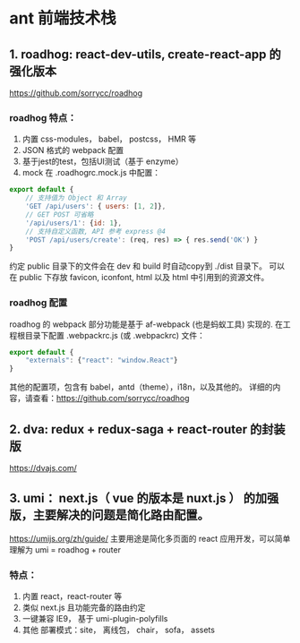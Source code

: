 # ant 前端技术栈
## 1. roadhog: react-dev-utils, create-react-app 的强化版本
https://github.com/sorrycc/roadhog
### roadhog 特点：
1. 内置 css-modules， babel， postcss， HMR 等
2. JSON 格式的 webpack 配置
3. 基于jest的test，包括UI测试（基于 enzyme）
4. mock
在 .roadhogrc.mock.js 中配置：
```js
export default {
    // 支持值为 Object 和 Array
    'GET /api/users': { users: [1, 2]},
    // GET POST 可省略
    '/api/users/1': {id: 1},
    // 支持自定义函数, API 参考 express @4
    'POST /api/users/create': (req, res) => { res.send('OK') }
}
```
约定 public 目录下的文件会在 dev 和 build 时自动copy到 ./dist 目录下。
可以在 public 下存放 favicon, iconfont, html 以及 html 中引用到的资源文件。

### roadhog 配置
roadhog 的 webpack 部分功能是基于 af-webpack (也是蚂蚁工具) 实现的.
在工程根目录下配置 .webpackrc.js (或 .webpackrc) 文件：
```js
export default {
    "externals": {"react": "window.React"}
}
```
其他的配置项，包含有 babel，antd（theme），i18n，以及其他的。
详细的内容，请查看：https://github.com/sorrycc/roadhog


## 2. dva: redux + redux-saga + react-router 的封装版
https://dvajs.com/





## 3. umi： next.js（ vue 的版本是 nuxt.js ） 的加强版，主要解决的问题是简化路由配置。
https://umijs.org/zh/guide/
主要用途是简化多页面的 react 应用开发，可以简单理解为 umi = roadhog + router
### 特点：
1. 内置 react，react-router 等
2. 类似 next.js 且功能完备的路由约定
3. 一键兼容 IE9， 基于 umi-plugin-polyfills
4. 其他
部署模式：site， 离线包， chair， sofa， assets




